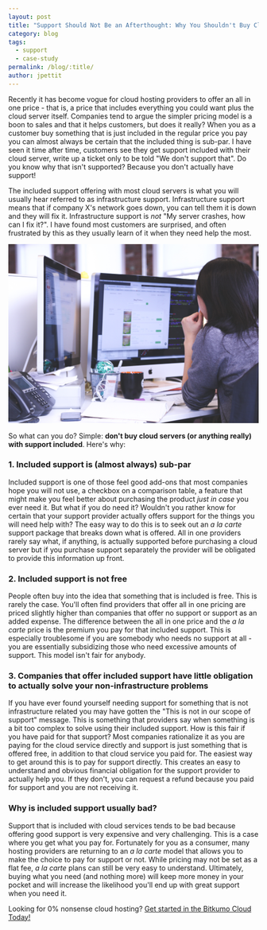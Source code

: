 ```yaml
---
layout: post
title: "Support Should Not Be an Afterthought: Why You Shouldn't Buy Cloud Services With Support Baked-In"
category: blog
tags:
  - support
  - case-study
permalink: /blog/:title/
author: jpettit
---
```


Recently it has become vogue for cloud hosting providers to offer an all in one price - that is, a price that includes everything you could want plus the cloud server itself. Companies tend to argue the simpler pricing model is a boon to sales and that it helps customers, but does it really? When you as a customer buy something that is just included in the regular price you pay you can almost always be certain that the included thing is sub-par. I have seen it time after time, customers see they get support included with their cloud server, write up a ticket only to be told "We don't support that". Do you know why that isn't supported? Because you don't actually have support!

The included support offering with most cloud servers is what you will usually hear referred to as infrastructure support. Infrastructure support means that if company X's network goes down, you can tell them it is down and they will fix it. Infrastructure support is _not_ "My server crashes, how can I fix it?". I have found most customers are surprised, and often frustrated by this as they usually learn of it when they need help the most.

<img class="img-responsive" src="/images/blog/support-stock.jpg" alt="Support">

So what can you do? Simple: **don't buy cloud servers (or anything really) with support included**. Here's why:

### 1. Included support is (almost always) sub-par

Included support is one of those feel good add-ons that most companies hope you will not use, a checkbox on a comparison table, a feature that might make you feel better about purchasing the product _just in case_ you ever need it. But what if you do need it? Wouldn't you rather know for certain that your support provider actually offers support for the things you will need help with? The easy way to do this is to seek out an _a la carte_ support package that breaks down what is offered. All in one providers rarely say what, if anything, is actually supported before purchasing a cloud server but if you purchase support separately the provider will be obligated to provide this information up front.

### 2. Included support is not free

People often buy into the idea that something that is included is free. This is rarely the case. You'll often find providers that offer all in one pricing are priced slightly higher than companies that offer no support or support as an added expense. The difference between the all in one price and the _a la carte_ price is the premium you pay for that included support. This is especially troublesome if you are somebody who needs no support at all - you are essentially subsidizing those who need excessive amounts of support. This model isn't fair for anybody.

### 3. Companies that offer included support have little obligation to actually solve your non-infrastructure problems

If you have ever found yourself needing support for something that is not infrastructure related you may have gotten the "This is not in our scope of support" message. This is something that providers say when something is a bit too complex to solve using their included support. How is this fair if you have paid for that support? Most companies rationalize it as you are paying for the cloud service directly and support is just something that is offered free, in addition to that cloud service you paid for. The easiest way to get around this is to pay for support directly. This creates an easy to understand and obvious financial obligation for the support provider to actually help you. If they don't, you can request a refund because you paid for support and you are not receiving it.

### Why is included support usually bad?

Support that is included with cloud services tends to be bad because offering good support is very expensive and very challenging. This is a case where you get what you pay for. Fortunately for you as a consumer, many hosting providers are returning to an _a la carte_ model that allows you to make the choice to pay for support or not.  While pricing may not be set as a flat fee, _a la carte_ plans can still be very easy to understand. Ultimately, buying what you need (and nothing more) will keep more money in your pocket and will increase the likelihood you'll end up with great support when you need it.

Looking for 0% nonsense cloud hosting? [Get started in the Bitkumo Cloud Today!](https://app.bitkumo.com/auth/register)
